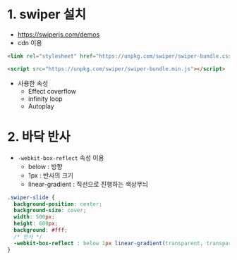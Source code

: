 # 1. swiper 설치

- https://swiperjs.com/demos
- cdn 이용

```html
<link rel="stylesheet" href="https://unpkg.com/swiper/swiper-bundle.css" />

<script src="https://unpkg.com/swiper/swiper-bundle.min.js"></script>  
```



- 사용한 속성
  - Effect coverflow
  - infinity loop
  - Autoplay



# 2. 바닥 반사

- `-webkit-box-reflect`  속성 이용
  - below : 방향
  - 1px : 반사의 크기
  - linear-gradient : 직선으로 진행하는 색상무늬

```css
.swiper-slide {
  background-position: center;
  background-size: cover;
  width: 500px;
  height: 600px;
  background: #fff;
  /* 반사 */
  -webkit-box-reflect : below 1px linear-gradient(transparent, transparent, #0006);
}
```

